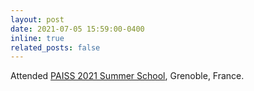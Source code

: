 ```yaml
---
layout: post
date: 2021-07-05 15:59:00-0400
inline: true
related_posts: false
---
```


Attended [PAISS 2021 Summer School](https://project.inria.fr/paiss/), Grenoble, France. 

